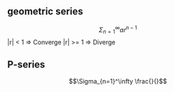## geometric series
$$\Sigma_{n=1}^\infty ar^{n-1}$$
|r| < 1 => Converge 
|r| >= 1 => Diverge
## P-series
$$\Sigma_{n=1}^\infty \frac{}{}$$